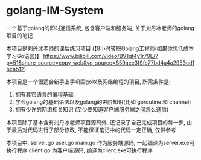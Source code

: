 # golang-IM-System
一个基于golang的即时通信系统, 包含客户端和服务端, 关于刘丹冰老师的golang项目的笔记

本项目是刘丹冰老师的课后练习项目 (【8小时转职Golang工程师(如果你想低成本学习Go语言)】 https://www.bilibili.com/video/BV1gf4y1r79E/?p=51&share_source=copy_web&vd_source=859acc3f9fc77bd4a4a2953cd1bcab12)

本项目是一个很适合新手上手巩固go以及网络编程的项目, 所需条件是: 
1. 拥有其它语言的编程基础
2. 学会golang的基础语法以及golang的进阶知识(比如 goroutine 和 channel)
3. 拥有少许的网络相关知识 (至少要知道客户端服务端之间怎么通信)
   
本项目除了基本含有刘丹冰老师项目源码外, 还记录了自己完成项目的每一步, 由于最后对代码进行了部分修改, 不能保证笔记中的代码一定正确, 仅供参考

本项目中:
server.go user.go main.go 作为服务端源码, 一起编译为server.exe可执行程序
client.go 为客户端源码, 编译为client.exe可执行程序
